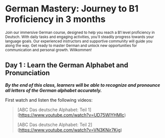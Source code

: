 # **German Mastery: Journey to B1 Proficiency in 3 months**
<sub>Join our immersive German course, designed to help you reach a B1 level proficiency in Deutsch. With daily tasks and engaging activities, you'll steadily progress towards your language goals. Our experienced instructors and supportive community will guide you along the way. Get ready to master German and unlock new opportunities for communication and personal growth. Willkommen!

  
## Day 1 : Learn the German Alphabet and Pronunciation 
***By the end of this class, learners will be able to recognize and pronounce all letters of the German alphabet accurately.***

  First watch and listen the following videos: 
  
> [ABC Das deutsche Alphabet: Teil 1] (https://www.youtube.com/watch?v=UD75WIYHMlc)
>
> [ABC Das deutsche Alphabet: Teil 2] (https://www.youtube.com/watch?v=VN3KNir7Kig) 
